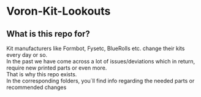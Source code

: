 # Voron-Kit-Lookouts

## What is this repo for? 
Kit manufacturers like Formbot, Fysetc, BlueRolls etc. change their kits every day or so. 
<br>In the past we have come across a lot of issues/deviations which in return, require new printed parts or even more. 
<br> That is why this repo exists. 
<br>In the corresponding folders, you´ll find info regarding the needed parts or recommended changes
